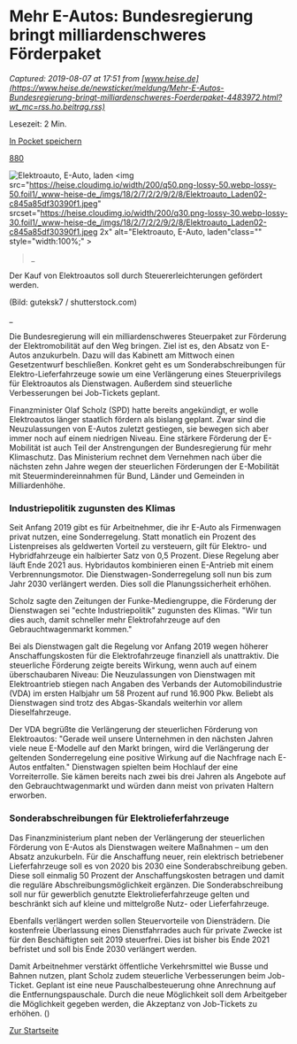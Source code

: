 # Mehr E-Autos: Bundesregierung bringt milliardenschweres Förderpaket

_Captured: 2019-08-07 at 17:51 from [www.heise.de](https://www.heise.de/newsticker/meldung/Mehr-E-Autos-Bundesregierung-bringt-milliardenschweres-Foerderpaket-4483972.html?wt_mc=rss.ho.beitrag.rss)_

Lesezeit:  2 Min. 

[ In Pocket speichern  ](https://getpocket.com/save?url=https%3A%2F%2Fwww.heise.de%2Fnewsticker%2Fmeldung%2FMehr-E-Autos-Bundesregierung-bringt-milliardenschweres-Foerderpaket-4483972.html)

[ ](//app-eu.readspeaker.com/cgi-bin/rsent?customerid=4407&lang=de_de&readid=meldung&url=https%3A%2F%2Fwww.heise.de%2Fnewsticker%2Fmeldung%2FMehr-E-Autos-Bundesregierung-bringt-milliardenschweres-Foerderpaket-4483972.html%3Fseite%3Dall) [ ](/newsticker/meldung/Mehr-E-Autos-Bundesregierung-bringt-milliardenschweres-Foerderpaket-4483972.html?view=print) [ 880 ](/forum/heise-online/News-Kommentare/Mehr-E-Autos-Bundesregierung-bringt-milliardenschweres-Foerderpaket/forum-431062/comment/)

![Elektroauto, E-Auto, laden](https://heise.cloudimg.io/width/1830/q50.png-lossy-50.webp-lossy-50.foil1/_www-heise-de_/imgs/18/2/7/2/2/9/2/8/Elektroauto_Laden02-c845a85df30390f1.jpeg) <img src="https://heise.cloudimg.io/width/200/q50.png-lossy-50.webp-lossy-50.foil1/_www-heise-de_/imgs/18/2/7/2/2/9/2/8/Elektroauto_Laden02-c845a85df30390f1.jpeg" srcset="https://heise.cloudimg.io/width/200/q30.png-lossy-30.webp-lossy-30.foil1/_www-heise-de_/imgs/18/2/7/2/2/9/2/8/Elektroauto_Laden02-c845a85df30390f1.jpeg 2x" alt="Elektroauto, E-Auto, laden"class="" style="width:100%;" >

> _ 

Der Kauf von Elektroautos soll durch Steuererleichterungen gefördert werden. 

(Bild: guteksk7 / shutterstock.com) 

_

Die Bundesregierung will ein milliardenschweres Steuerpaket zur Förderung der Elektromobilität auf den Weg bringen. Ziel ist es, den Absatz von E-Autos anzukurbeln. Dazu will das Kabinett am Mittwoch einen Gesetzentwurf beschließen. Konkret geht es um Sonderabschreibungen für Elektro-Lieferfahrzeuge sowie um eine Verlängerung eines Steuerprivilegs für Elektroautos als Dienstwagen. Außerdem sind steuerliche Verbesserungen bei Job-Tickets geplant. 

Finanzminister Olaf Scholz (SPD) hatte bereits angekündigt, er wolle Elektroautos länger staatlich fördern als bislang geplant. Zwar sind die Neuzulassungen von E-Autos zuletzt gestiegen, sie bewegen sich aber immer noch auf einem niedrigen Niveau. Eine stärkere Förderung der E-Mobilität ist auch Teil der Anstrengungen der Bundesregierung für mehr Klimaschutz. Das Ministerium rechnet dem Vernehmen nach über die nächsten zehn Jahre wegen der steuerlichen Förderungen der E-Mobilität mit Steuermindereinnahmen für Bund, Länder und Gemeinden in Milliardenhöhe. 

### Industriepolitik zugunsten des Klimas

Seit Anfang 2019 gibt es für Arbeitnehmer, die ihr E-Auto als Firmenwagen privat nutzen, eine Sonderregelung. Statt monatlich ein Prozent des Listenpreises als geldwerten Vorteil zu versteuern, gilt für Elektro- und Hybridfahrzeuge ein halbierter Satz von 0,5 Prozent. Diese Regelung aber läuft Ende 2021 aus. Hybridautos kombinieren einen E-Antrieb mit einem Verbrennungsmotor. Die Dienstwagen-Sonderregelung soll nun bis zum Jahr 2030 verlängert werden. Dies soll die Planungssicherheit erhöhen. 

Scholz sagte den Zeitungen der Funke-Mediengruppe, die Förderung der Dienstwagen sei "echte Industriepolitik" zugunsten des Klimas. "Wir tun dies auch, damit schneller mehr Elektrofahrzeuge auf den Gebrauchtwagenmarkt kommen." 

Bei als Dienstwagen galt die Regelung vor Anfang 2019 wegen höherer Anschaffungskosten für die Elektrofahrzeuge finanziell als unattraktiv. Die steuerliche Förderung zeigte bereits Wirkung, wenn auch auf einem überschaubaren Niveau: Die Neuzulassungen von Dienstwagen mit Elektroantrieb stiegen nach Angaben des Verbands der Automobilindustrie (VDA) im ersten Halbjahr um 58 Prozent auf rund 16.900 Pkw. Beliebt als Dienstwagen sind trotz des Abgas-Skandals weiterhin vor allem Dieselfahrzeuge. 

Der VDA begrüßte die Verlängerung der steuerlichen Förderung von Elektroautos: "Gerade weil unsere Unternehmen in den nächsten Jahren viele neue E-Modelle auf den Markt bringen, wird die Verlängerung der geltenden Sonderregelung eine positive Wirkung auf die Nachfrage nach E-Autos entfalten." Dienstwagen spielten beim Hochlauf der eine Vorreiterrolle. Sie kämen bereits nach zwei bis drei Jahren als Angebote auf den Gebrauchtwagenmarkt und würden dann meist von privaten Haltern erworben. 

### Sonderabschreibungen für Elektrolieferfahrzeuge

Das Finanzministerium plant neben der Verlängerung der steuerlichen Förderung von E-Autos als Dienstwagen weitere Maßnahmen – um den Absatz anzukurbeln. Für die Anschaffung neuer, rein elektrisch betriebener Lieferfahrzeuge soll es von 2020 bis 2030 eine Sonderabschreibung geben. Diese soll einmalig 50 Prozent der Anschaffungskosten betragen und damit die reguläre Abschreibungsmöglichkeit ergänzen. Die Sonderabschreibung soll nur für gewerblich genutzte Elektrolieferfahrzeuge gelten und beschränkt sich auf kleine und mittelgroße Nutz- oder Lieferfahrzeuge. 

Ebenfalls verlängert werden sollen Steuervorteile von Diensträdern. Die kostenfreie Überlassung eines Dienstfahrrades auch für private Zwecke ist für den Beschäftigten seit 2019 steuerfrei. Dies ist bisher bis Ende 2021 befristet und soll bis Ende 2030 verlängert werden. 

Damit Arbeitnehmer verstärkt öffentliche Verkehrsmittel wie Busse und Bahnen nutzen, plant Scholz zudem steuerliche Verbesserungen beim Job-Ticket. Geplant ist eine neue Pauschalbesteuerung ohne Anrechnung auf die Entfernungspauschale. Durch die neue Möglichkeit soll dem Arbeitgeber die Möglichkeit gegeben werden, die Akzeptanz von Job-Tickets zu erhöhen. ()

[ Zur Startseite ](/)
